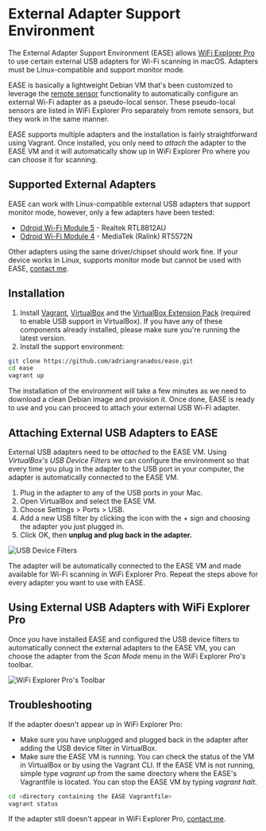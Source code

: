 # External Adapter Support Environment

The External Adapter Support Environment (EASE) allows [WiFi Explorer Pro](https://www.adriangranados.com/apps/wifi-explorer) to use certain external USB adapters for Wi-Fi scanning in macOS. Adapters must be Linux-compatible and support monitor mode.

EASE is basically a lightweight Debian VM that's been customized to leverage the [remote sensor](https://github.com/adriangranados/wifiexplorer-sensor) functionality to automatically configure an external Wi-Fi adapter as a pseudo-local sensor. These pseudo-local sensors are listed in WiFi Explorer Pro separately from remote sensors, but they work in the same manner. 

EASE supports multiple adapters and the installation is fairly straightforward using Vagrant. Once installed, you only need to _attach_ the adapter to the EASE VM and it will automatically show up in WiFi Explorer Pro where you can choose it for scanning.

## Supported External Adapters

EASE can work with Linux-compatible external USB adapters that support monitor mode, however, only a few adapters have been tested:

* [Odroid Wi-Fi Module 5](https://ameridroid.com/products/wifi-module-5) - Realtek RTL8812AU
* [Odroid Wi-Fi Module 4](https://ameridroid.com/products/wifi-module-4) - MediaTek (Ralink) RT5572N

Other adapters using the same driver/chipset should work fine. If your device works in Linux, supports monitor mode but cannot be used with EASE, [contact me](mailto:support@adriangranados.com).

## Installation

1. Install [Vagrant](https://www.vagrantup.com/downloads.html), [VirtualBox](https://www.virtualbox.org/wiki/Downloads) and the [VirtualBox Extension Pack](https://www.virtualbox.org/wiki/Downloads) (required to enable USB support in VirtualBox). If you have any of these components already installed, please make sure you're running the latest version.
1. Install the support environment:
```bash
git clone https://github.com/adriangranados/ease.git
cd ease
vagrant up
```

The installation of the environment will take a few minutes as we need to download a clean Debian image and provision it. Once done, EASE is ready to use and you can proceed to attach your external USB Wi-Fi adapter.

## Attaching External USB Adapters to EASE

External USB adapters need to be _attached_ to the EASE VM. Using _VirtualBox's USB Device Filters_ we can configure the environment so that every time you plug in the adapter to the USB port in your computer, the adapter is automatically connected to the EASE VM.

1. Plug in the adapter to any of the USB ports in your Mac.
1. Open VirtualBox and select the EASE VM.
1. Choose Settings > Ports > USB.
1. Add a new USB filter by clicking the icon with the _+_ sign and choosing the adapter you just plugged in.
1. Click OK, then **unplug and plug back in the adapter.**

![USB Device Filters](../master/images/usb-device-filters.png "USB Device Filters")

The adapter will be automatically connected to the EASE VM and made available for Wi-Fi scanning in WiFi Explorer Pro. Repeat the steps above for every adapter you want to use with EASE.

## Using External USB Adapters with WiFi Explorer Pro

Once you have installed EASE and configured the USB device filters to automatically connect the external adapters to the EASE VM, you can choose the adapter from the _Scan Mode_ menu in the WiFi Explorer Pro's toolbar.

![WiFi Explorer Pro's Toolbar](../master/images/wifiexplorerpro-toolbar.png "WiFi Explorer Pro's Toolbar")

## Troubleshooting

If the adapter doesn't appear up in WiFi Explorer Pro:
* Make sure you have unplugged and plugged back in the adapter after adding the USB device filter in VirtualBox.
* Make sure the EASE VM is running. You can check the status of the VM in VirtualBox or by using the Vagrant CLI. If the EASE VM is not running, simple type _vagrant up_ from the same directory where the EASE's Vagrantfile is located. You can stop the EASE VM by typing _vagrant halt_.
```bash
cd <directory containing the EASE Vagrantfile>
vagrant status
```

If the adapter still doesn't appear in WiFi Explorer Pro, [contact me](mailto:support@adriangranados.com).
